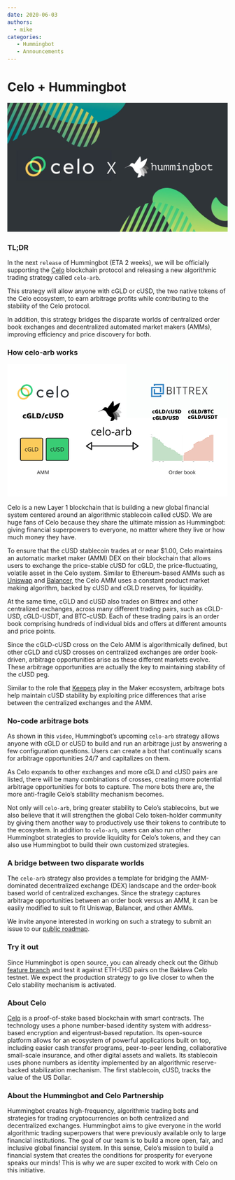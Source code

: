 ```yaml
---
date: 2020-06-03
authors:
  - mike
categories:
   - Hummingbot
   - Announcements
---
```



# Celo + Hummingbot

![cover](cover.jpg)


### TL;DR
In the next `release` of Hummingbot (ETA 2 weeks), we will be officially supporting the [Celo](https://celo.org/) blockchain protocol and releasing a new algorithmic trading strategy called `celo-arb`. 

This strategy will allow anyone with cGLD or cUSD, the two native tokens of the Celo ecosystem, to earn arbitrage profits while contributing to the stability of the Celo protocol. 

In addition, this strategy bridges the disparate worlds of centralized order book exchanges and decentralized automated market makers (AMMs), improving efficiency and price discovery for both.

<!-- more -->

### How celo-arb works

![](./celo-arb.png)

Celo is a new Layer 1 blockchain that is building a new global financial system centered around an algorithmic stablecoin called cUSD. We are huge fans of Celo because they share the ultimate mission as Hummingbot: giving financial superpowers to everyone, no matter where they live or how much money they have. 

To ensure that the cUSD stablecoin trades at or near $1.00, Celo maintains an automatic market maker (AMM) DEX on their blockchain that allows users to exchange the price-stable cUSD for cGLD, the price-fluctuating, volatile asset in the Celo system. Similar to Ethereum-based AMMs such as [Uniswap](https://uniswap.exchange/) and [Balancer](https://balancer.finance/), the Celo AMM uses a constant product market making algorithm, backed by cUSD and cGLD reserves, for liquidity.

At the same time, cGLD and cUSD also trades on Bittrex and other centralized exchanges, across many different trading pairs, such as cGLD-USD, cGLD-USDT, and BTC-cUSD. Each of these trading pairs is an order book comprising hundreds of individual bids and offers at different amounts and price points.

Since the cGLD-cUSD cross on the Celo AMM is algorithmically defined, but other cGLD and cUSD crosses on centralized exchanges are order book-driven, arbitrage opportunities arise as these different markets evolve. These arbitrage opportunities are actually the key to maintaining stability of the cUSD peg. 

Similar to the role that [Keepers](https://developer.makerdao.com/keepers/) play in the Maker ecosystem, arbitrage bots help maintain cUSD stability by exploiting price differences that arise between the centralized exchanges and the AMM.

### No-code arbitrage bots

As shown in this `video`, Hummingbot’s upcoming `celo-arb` strategy allows anyone with cGLD or cUSD to build and run an arbitrage just by answering a few configuration questions. Users can create a bot that continually scans for arbitrage opportunities 24/7 and capitalizes on them. 

As Celo expands to other exchanges and more cGLD and cUSD pairs are listed, there will be many combinations of crosses, creating more potential arbitrage opportunities for bots to capture. The more bots there are, the more anti-fragile Celo’s stability mechanism becomes.

Not only will `celo-arb`, bring greater stability to Celo’s stablecoins, but we also believe that it will strengthen the global Celo token-holder community by giving them another way to productively use their tokens to contribute to the ecosystem. In addition to `celo-arb`, users can also run other Hummingbot strategies to provide liquidity for Celo’s tokens, and they can also use Hummingbot to build their own customized strategies.

### A bridge between two disparate worlds

The `celo-arb` strategy also provides a template for bridging the AMM-dominated decentralized exchange (DEX) landscape and the order-book based world of centralized exchanges. Since the strategy captures arbitrage opportunities between an order book versus an AMM, it can be easily modified to suit to fit Uniswap, Balancer, and other AMMs. 

We invite anyone interested in working on such a strategy to submit an issue to our [public roadmap](https://github.com/orgs/hummingbot/projects/1).

### Try it out

Since Hummingbot is open source, you can already check out the Github [feature branch](https://github.com/hummingbot/hummingbot/tree/development) and test it against ETH-USD pairs on the Baklava Celo testnet. We expect the production strategy to go live closer to when the Celo stability mechanism is activated.

### About Celo

[Celo](https://celo.org/) is a proof-of-stake based blockchain with smart contracts. The technology uses a phone number-based identity system with address-based encryption and eigentrust-based reputation. Its open-source platform allows for an ecosystem of powerful applications built on top, including easier cash transfer programs, peer-to-peer lending, collaborative small-scale insurance, and other digital assets and wallets. Its stablecoin uses phone numbers as identity implemented by an algorithmic reserve-backed stabilization mechanism. The first stablecoin, cUSD, tracks the value of the US Dollar. 

### About the Hummingbot and Celo Partnership

Hummingbot creates high-frequency, algorithmic trading bots and strategies for trading cryptocurrencies on both centralized and decentralized exchanges. Hummingbot aims to give everyone in the world algorithmic trading superpowers that were previously available only to large financial institutions. The goal of our team is to build a more open, fair, and inclusive global financial system. In this sense, Celo’s mission to build a financial system that creates the conditions for prosperity for everyone speaks our minds! This is why we are super excited to work with Celo on this initiative. 
